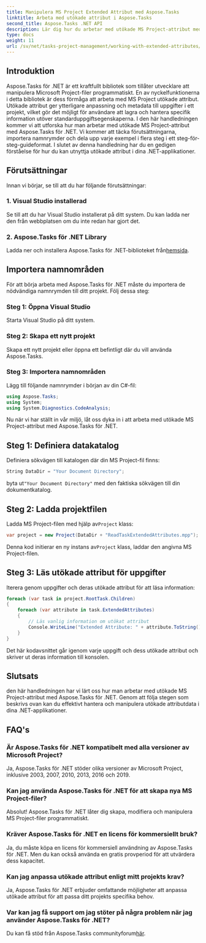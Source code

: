 ```yaml
---
title: Manipulera MS Project Extended Attribut med Aspose.Tasks
linktitle: Arbeta med utökade attribut i Aspose.Tasks
second_title: Aspose.Tasks .NET API
description: Lär dig hur du arbetar med utökade MS Project-attribut med Aspose.Tasks för .NET. Manipulera uppgiftsdata programmatiskt med lätthet.
type: docs
weight: 11
url: /sv/net/tasks-project-management/working-with-extended-attributes/
---
```

## Introduktion
Aspose.Tasks för .NET är ett kraftfullt bibliotek som tillåter utvecklare att manipulera Microsoft Project-filer programmatiskt. En av nyckelfunktionerna i detta bibliotek är dess förmåga att arbeta med MS Project utökade attribut. Utökade attribut ger ytterligare anpassning och metadata till uppgifter i ett projekt, vilket gör det möjligt för användare att lagra och hantera specifik information utöver standarduppgiftsegenskaperna.
I den här handledningen kommer vi att utforska hur man arbetar med utökade MS Project-attribut med Aspose.Tasks för .NET. Vi kommer att täcka förutsättningarna, importera namnrymder och dela upp varje exempel i flera steg i ett steg-för-steg-guideformat. I slutet av denna handledning har du en gedigen förståelse för hur du kan utnyttja utökade attribut i dina .NET-applikationer.
## Förutsättningar
Innan vi börjar, se till att du har följande förutsättningar:
### 1. Visual Studio installerad
Se till att du har Visual Studio installerat på ditt system. Du kan ladda ner den från webbplatsen om du inte redan har gjort det.
### 2. Aspose.Tasks för .NET Library
 Ladda ner och installera Aspose.Tasks för .NET-biblioteket från[hemsida](https://releases.aspose.com/tasks/net/).

## Importera namnområden
För att börja arbeta med Aspose.Tasks för .NET måste du importera de nödvändiga namnrymden till ditt projekt. Följ dessa steg:
### Steg 1: Öppna Visual Studio
Starta Visual Studio på ditt system.
### Steg 2: Skapa ett nytt projekt
Skapa ett nytt projekt eller öppna ett befintligt där du vill använda Aspose.Tasks.
### Steg 3: Importera namnområden
Lägg till följande namnrymder i början av din C#-fil:
```csharp
using Aspose.Tasks;
using System;
using System.Diagnostics.CodeAnalysis;

```

Nu när vi har ställt in vår miljö, låt oss dyka in i att arbeta med utökade MS Project-attribut med Aspose.Tasks för .NET.
## Steg 1: Definiera datakatalog
Definiera sökvägen till katalogen där din MS Project-fil finns:
```csharp
String DataDir = "Your Document Directory";
```
 byta ut`"Your Document Directory"` med den faktiska sökvägen till din dokumentkatalog.
## Steg 2: Ladda projektfilen
 Ladda MS Project-filen med hjälp av`Project` klass:
```csharp
var project = new Project(DataDir + "ReadTaskExtendedAttributes.mpp");
```
 Denna kod initierar en ny instans av`Project` klass, laddar den angivna MS Project-filen.
## Steg 3: Läs utökade attribut för uppgifter
Iterera genom uppgifter och deras utökade attribut för att läsa information:
```csharp
foreach (var task in project.RootTask.Children)
{
    foreach (var attribute in task.ExtendedAttributes)
    {
        // Läs vanlig information om utökat attribut
        Console.WriteLine("Extended Attribute: " + attribute.ToString());
    }
}
```
Det här kodavsnittet går igenom varje uppgift och dess utökade attribut och skriver ut deras information till konsolen.

## Slutsats
den här handledningen har vi lärt oss hur man arbetar med utökade MS Project-attribut med Aspose.Tasks för .NET. Genom att följa stegen som beskrivs ovan kan du effektivt hantera och manipulera utökade attributdata i dina .NET-applikationer.
## FAQ's
### Är Aspose.Tasks för .NET kompatibelt med alla versioner av Microsoft Project?
Ja, Aspose.Tasks för .NET stöder olika versioner av Microsoft Project, inklusive 2003, 2007, 2010, 2013, 2016 och 2019.
### Kan jag använda Aspose.Tasks för .NET för att skapa nya MS Project-filer?
Absolut! Aspose.Tasks för .NET låter dig skapa, modifiera och manipulera MS Project-filer programmatiskt.
### Kräver Aspose.Tasks för .NET en licens för kommersiellt bruk?
Ja, du måste köpa en licens för kommersiell användning av Aspose.Tasks för .NET. Men du kan också använda en gratis provperiod för att utvärdera dess kapacitet.
### Kan jag anpassa utökade attribut enligt mitt projekts krav?
Ja, Aspose.Tasks för .NET erbjuder omfattande möjligheter att anpassa utökade attribut för att passa ditt projekts specifika behov.
### Var kan jag få support om jag stöter på några problem när jag använder Aspose.Tasks för .NET?
 Du kan få stöd från Aspose.Tasks communityforum[här](https://forum.aspose.com/c/tasks/15).